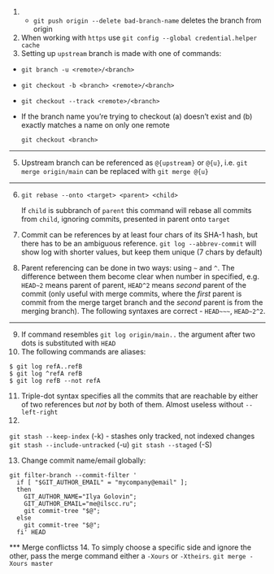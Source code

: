 1. * `git push origin --delete bad-branch-name` deletes the branch from origin
2. When working with `https` use `git config --global credential.helper cache`
3. Setting up `upstream` branch is made with one of commands:
  * `git branch -u <remote>/<branch>`
  * `git checkout -b <branch> <remote>/<branch>`
  * `git checkout --track <remote>/<branch>`
  * If the branch name you’re
trying to checkout (a) doesn’t exist and (b) exactly matches a name on only one remote

    `git checkout <branch>`
***
5. Upstream branch can be referenced as `@{upstream}` or `@{u}`, i.e. `git merge origin/main` can be replaced with `git merge @{u}`
***
6.  `git rebase --onto <target> <parent> <child>`
  
    If `child` is subbranch of `parent` this command will rebase all commits from `child`, ignoring commits, presented in parent onto `target`

7. Commit can be references by at least four chars of its SHA-1 hash, but there has to be an ambiguous reference. `git log --abbrev-commit` will show log with shorter values, but keep them unique (7 chars by default)
8. Parent referencing can be done in two ways: using `~` and `^`. The difference between them become clear when number in specified, e.g. `HEAD~2` means parent of parent, `HEAD^2` means _second_ parent of the commit (only useful with merge commits, where the _first_ parent is commit from the merge target branch and the _second_ parent is from the merging branch). The following syntaxes are correct - `HEAD~~~`, `HEAD~2^2`.
   
***
9.  If command resembles `git log origin/main..` the argument after two dots is substituted with `HEAD`
10. The following commands are aliases:
```shell
$ git log refA..refB
$ git log ^refA refB
$ git log refB --not refA
```
11. Triple-dot syntax specifies all the commits that are reachable by either of two references but _not_ by both of them. Almost useless without `--left-right`
12. 
  `git stash --keep-index` (-k) - stashes only tracked, not indexed changes
  `git stash --include-untracked` (-u)
  `git stash --staged` (-S)

13. Change commit name/email globally:
```shell
git filter-branch --commit-filter '
  if [ "$GIT_AUTHOR_EMAIL" = "mycompany@email" ];
  then
    GIT_AUTHOR_NAME="Ilya Golovin";
    GIT_AUTHOR_EMAIL="me@ilscc.ru";
    git commit-tree "$@";
  else
    git commit-tree "$@";
  fi' HEAD
```
*** Merge conflictss
14. To simply choose a specific side and ignore the other, pass the merge command either a `-Xours` or `-Xtheirs`.
`git merge -Xours master`